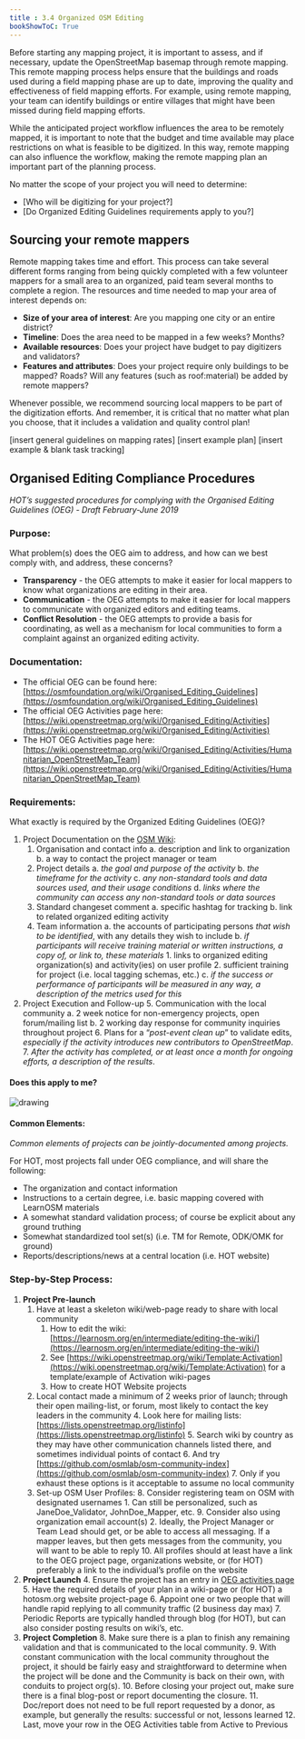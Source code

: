 ```yaml
---
title : 3.4 Organized OSM Editing 
bookShowToC: True
---
```


Before starting any mapping project, it is important to assess, and if necessary, update the OpenStreetMap basemap through remote mapping. This remote mapping process helps ensure that the buildings and roads used during a field mapping phase are up to date, improving the quality and effectiveness of field mapping efforts. For example, using remote mapping, your team can identify buildings or entire villages that might have been missed during field mapping efforts.  

While the anticipated project workflow influences the area to be remotely mapped, it is important to note that the budget and time available may place restrictions on what is feasible to be digitized. In this way, remote mapping can also influence the workflow, making the remote mapping plan an important part of the planning process.

No matter the scope of your project you will need to determine:
*  [Who will be digitizing for your project?]
*  [Do Organized Editing Guidelines requirements apply to you?]

## Sourcing your remote mappers
Remote mapping takes time and effort. This process can take several different forms ranging from being quickly completed with a few volunteer mappers for a small area to an organized, paid team several months to complete a region. The resources and time needed to map your area of interest depends on:

* **Size of your area of interest**: Are you mapping one city or an entire district? 
* **Timeline**: Does the area need to be mapped in a few weeks? Months?
* **Available resources**: Does your project have budget to pay digitizers and validators?
* **Features and attributes**: Does your project require only buildings to be mapped? Roads? Will any features (such as roof:material) be added by remote mappers?



Whenever possible, we recommend sourcing local mappers to be part of the digitization efforts. And remember, it is critical that no matter what plan you choose, that it includes a validation and quality control plan!

[insert general guidelines on mapping rates]
[insert example plan]
[insert example & blank task tracking]

## Organised Editing Compliance Procedures

_HOT’s suggested procedures for complying with the Organised Editing Guidelines (OEG) - Draft February-June 2019_


### Purpose:

What problem(s) does the OEG aim to address, and how can we best comply with, and address, these concerns?



*   **Transparency** - the OEG attempts to make it easier for local mappers to know what organizations are editing in their area.
*   **Communication** - the OEG attempts to make it easier for local mappers to communicate with organized editors and editing teams.
*   **Conflict Resolution** - the OEG attempts to provide a basis for coordinating, as well as a mechanism for local communities to form a complaint against an organized editing activity.


### Documentation:



*   The official OEG can be found here: [https://osmfoundation.org/wiki/Organised_Editing_Guidelines](https://osmfoundation.org/wiki/Organised_Editing_Guidelines) 
*   The official OEG Activities page here: [https://wiki.openstreetmap.org/wiki/Organised_Editing/Activities](https://wiki.openstreetmap.org/wiki/Organised_Editing/Activities) 
*   The HOT OEG Activities page here: [https://wiki.openstreetmap.org/wiki/Organised_Editing/Activities/Humanitarian_OpenStreetMap_Team](https://wiki.openstreetmap.org/wiki/Organised_Editing/Activities/Humanitarian_OpenStreetMap_Team) 


### Requirements: 

What exactly is required by the Organized Editing Guidelines (OEG)?



1. Project Documentation on the [OSM Wiki](https://wiki.openstreetmap.org/wiki/Organised_Editing/Activities/Humanitarian_OpenStreetMap_Team):
    1. Organisation and contact info 
        a. description and link to organization
        b. a way to contact the project manager or team
    2. Project details 
        a. _the goal and purpose of the activity_
        b. _the timeframe for the activity_
        c. _any non-standard tools and data sources used, and their usage conditions_
        d. _links where the community can access any non-standard tools or data sources_
    3. Standard changeset comment
        a. specific hashtag for tracking
        b. link to related organized editing activity
    4. Team information
        a. the accounts of participating persons _that wish to be identified_, with any details they wish to include
        b. _if participants will receive training material or written instructions, a copy of, or link to, these materials_
            1. links to organized editing organization(s) and activity(ies) on user profile
            2. sufficient training for project (i.e. local tagging schemas, etc.)
        c. _if the success or performance of participants will be measured in any way, a description of the metrics used for this_
2. Project Execution and Follow-up
    5. Communication with the local community
        a. 2 week notice for non-emergency projects, open forum/mailing list
        b. 2 working day response for community inquiries throughout project
    6. Plans for a “_post-event clean up_” to validate edits, _especially if the activity introduces new contributors to OpenStreetMap_.
    7. _After the activity has completed, or at least once a month for ongoing efforts, a description of the results_.


#### Does this apply to me?



![drawing](https://docs.google.com/a/google.com/drawings/d/12345/export/png)


#### Common Elements:

_Common elements of projects can be jointly-documented among projects._ 

For HOT, most projects fall under OEG compliance, and will share the following:



*   The organization and contact information
*   Instructions to a certain degree, i.e. basic mapping covered with LearnOSM materials
*   A somewhat standard validation process; of course be explicit about any ground truthing
*   Somewhat standardized tool set(s) (i.e. TM for Remote, ODK/OMK for ground)
*   Reports/descriptions/news at a central location (i.e. HOT website)


### Step-by-Step Process:



1. **Project Pre-launch**
    1. Have at least a skeleton wiki/web-page ready to share with local community
        1. How to edit the wiki: [https://learnosm.org/en/intermediate/editing-the-wiki/](https://learnosm.org/en/intermediate/editing-the-wiki/)
        2. See [https://wiki.openstreetmap.org/wiki/Template:Activation](https://wiki.openstreetmap.org/wiki/Template:Activation) for a template/example of Activation wiki-pages
        3. How to create HOT Website projects
    2. Local contact made a minimum of 2 weeks prior of launch; through their open mailing-list, or forum, most likely to contact the key leaders in the community
        4. Look here for mailing lists: [https://lists.openstreetmap.org/listinfo](https://lists.openstreetmap.org/listinfo)
        5. Search wiki by country as they may have other communication channels listed there, and sometimes individual points of contact
        6. And try [https://github.com/osmlab/osm-community-index](https://github.com/osmlab/osm-community-index)
        7. Only if you exhaust these options is it acceptable to assume no local community
    3. Set-up OSM User Profiles:
        8. Consider registering team on OSM with designated usernames
            1. Can still be personalized, such as JaneDoe_Validator, JohnDoe_Mapper, etc.
        9. Consider also using organization email account(s)
            2. Ideally, the Project Manager or Team Lead should get, or be able to access all messaging. If a mapper leaves, but then gets messages from the community, you will want to be able to reply
        10. All profiles should at least have a link to the OEG project page, organizations website, or (for HOT) preferably a link to the individual’s profile on the website
2. **Project Launch**
    4. Ensure the project has an entry in [OEG activities page](https://wiki.openstreetmap.org/wiki/Organised_Editing/Activities/Humanitarian_OpenStreetMap_Team) 
    5. Have the required details of your plan in a wiki-page or (for HOT) a hotosm.org website project-page
    6. Appoint one or two people that will handle rapid replying to all community traffic (2 business day max)
    7. Periodic Reports are typically handled through blog (for HOT), but can also consider posting results on wiki’s, etc.
3. **Project Completion**
    8. Make sure there is a plan to finish any remaining validation and that is communicated to the local community.
    9. With constant communication with the local community throughout the project, it should be fairly easy and straightforward to determine when the project will be done and the Community is back on their own, with conduits to project org(s).
    10. Before closing your project out, make sure there is a final blog-post or report documenting the closure.
        11. Doc/report does not need to be full report requested by a donor, as example, but generally the results: successful or not, lessons learned
        12. Last, move your row in the OEG Activities table from Active to Previous
